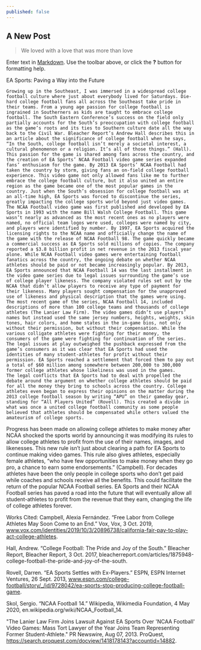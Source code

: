 ```yaml
---
published: false
---
```

## A New Post
> We loved with a love that was more than love

Enter text in [Markdown](http://daringfireball.net/projects/markdown/). Use the toolbar above, or click the **?** button for formatting help.

EA Sports: Paving a Way into the Future

	Growing up in the Southeast, I was immersed in a widespread college football culture where just about everybody lived for Saturdays. Die-hard college football fans all across the Southeast take pride in their teams. From a young age passion for college football is ingrained in Southerners as kids are taught to embrace college football. The South Eastern Conference’s success on the field only partially accounts for the South’s preoccupation with college football as the game’s roots and its ties to Southern culture date all the way back to the Civil War. Bleacher Report’s Andrew Hall describes this in an article about the significance of college football when he says, “In the South, college football isn’t merely a societal interest, a cultural phenomenon or a religion. It’s all of those things.” (Hall). This passion for the game is shared among fans across the country, and the creation of EA Sports’ NCAA Football video game series expanded fans’ enthusiasm for the game. By 2013 EA Sports’ NCAA Football had taken the country by storm, giving fans an on-field college football experience. This video game not only allowed fans like me to further embrace the college football culture, but it also united an entire region as the game became one of the most popular games in the country. Just when the South’s obsession for college football was at an all-time high, EA Sports was forced to discontinue the series, greatly impacting the college sports world beyond just video games.
	The NCAA Football video game was first published and developed by EA Sports in 1993 with the name Bill Walsh College Football. This game wasn’t nearly as advanced as the most recent ones as no players were named, no official team logos were used, colleges were named by city, and players were identified by number. By 1997, EA Sports acquired the licensing rights to the NCAA name and officially change the name of the game with the release of NCAA Football 98. The game quickly became a commercial success as EA Sports sold millions of copies. The company reported a $3.8 billion profit in net revenue in the 2013 fiscal year alone. While NCAA Football video games were entertaining football fanatics across the country, the ongoing debate on whether NCAA athletes should be paid or not became increasingly popular. By 2013, EA Sports announced that NCAA Football 14 was the last installment in the video game series due to legal issues surrounding the game’s use of college player likeness. The company violated rules set out by the NCAA that didn’t allow players to receive any type of payment for their likeness. Many players sought compensation for the unapproved use of likeness and physical description that the games were using. The most recent game of the series, NCAA Football 14, included descriptions of more than 100 college teams and thousands of college athletes (The Lanier Law Firm). The video games didn’t use players’ names but instead used the same jersey numbers, heights, weights, skin tones, hair colors, and home states in the in-game bios, not only without their permission, but without their compensation. While the various colligate athletes were fighting for their money, the consumers of the game were fighting for continuation of the series. The legal issues at play outweighed the pushback expressed from the game’s consumers as it was clear that EA Sports had used the identities of many student-athletes for profit without their permission. EA Sports reached a settlement that forced them to pay out a total of $60 million among somewhere between 200,000 to 300,000 former college athletes whose likeliness was used in the games.
	The legal conflicts that EA Sports had to deal with propelled the debate around the argument on whether college athletes should be paid for all the money they bring to schools across the country. College athletes even began to express their opinions on the matter during the 2013 college football season by writing “APU” on their gameday gear, standing for “All Players United” (Rovell). This created a divide in what was once a united college football community as some people believed that athletes should be compensated while others valued the amateurism of college sports.
 Progress has been made on allowing college athletes to make money after NCAA shocked the sports world by announcing it was modifying its rules to allow college athletes to profit from the use of their names, images, and likenesses. This new rule isn’t just about clearing a path for EA Sports to continue making video games. This rule also gives athletes, especially female athletes, “who have few opportunities to make money when they go pro, a chance to earn some endorsements.” (Campbell). For decades athletes have been the only people in college sports who don’t get paid while coaches and schools receive all the benefits. This could facilitate the return of the popular NCAA Football series. EA Sports and their NCAA Football series has paved a road into the future that will eventually allow all student-athletes to profit from the revenue that they earn, changing the life of college athletes forever.
 
 
 
Works Cited:
Campbell, Alexia Fernández. “Free Labor from College Athletes May Soon Come to an End.” Vox, Vox, 3 Oct. 2019, www.vox.com/identities/2019/10/3/20896738/california-fair-pay-to-play-act-college-athletes. 

Hall, Andrew. “College Football: The Pride and Joy of the South.” Bleacher Report, Bleacher Report, 3 Oct. 2017, bleacherreport.com/articles/1875948-college-football-the-pride-and-joy-of-the-south.

Rovell, Darren. “EA Sports Settles with Ex-Players.” ESPN, ESPN Internet Ventures, 26 Sept. 2013, www.espn.com/college-football/story/_/id/9728042/ea-sports-stop-producing-college-football-game.

Skol, Sergio. “NCAA Football 14.” Wikipedia, Wikimedia Foundation, 4 May 2020, en.wikipedia.org/wiki/NCAA_Football_14.

"The Lanier Law Firm Joins Lawsuit Against EA Sports Over 'NCAA Football' Video Games: Mass Tort Lawyer of the Year Joins Team Representing Former Student-Athlete." PR Newswire, Aug 07, 2013. ProQuest, https://search.proquest.com/docview/1418178143?accountid=14882. 

